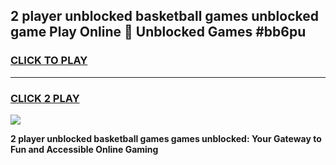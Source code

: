 
## 2 player unblocked basketball games unblocked game Play Online 👋 Unblocked Games #bb6pu
<h3>
<a href="https://premium.freeplayer.one?title=2_player_unblocked_basketball_games&ref=21F">CLICK TO PLAY</a></h3>
<hr>

<h3>
<a href="https://premium.freeplayer.one?title=2_player_unblocked_basketball_games&ref=21F">CLICK 2 PLAY</a>
  
</h3>

<a href="https://premium.freeplayer.one?title=2_player_unblocked_basketball_games&ref=21F/"><img src="https://clearcache.store/games.png"></a>


**2 player unblocked basketball games games unblocked: Your Gateway to Fun and Accessible Online Gaming**
